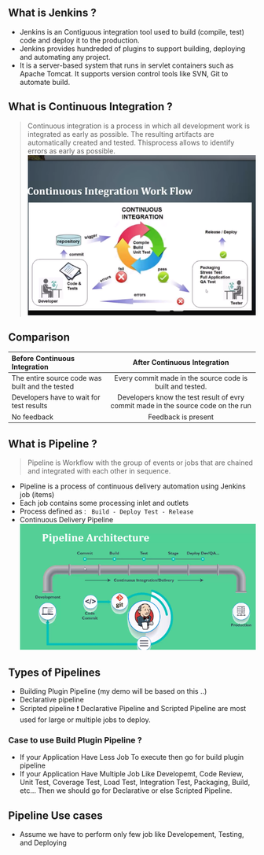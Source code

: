 

## What is  Jenkins ?
- Jenkins is an Contiguous integration tool used to build (compile, test) code and deploy it to the production.
- Jenkins provides hundreded of plugins to support building, deploying and automating any project.
- It is a server-based system that runs in servlet containers such as Apache Tomcat. It supports version control tools like SVN, Git to automate build.

## What is Continuous Integration ?
> Continuous integration is a process in which all development work is integrated as early as possible. The resulting artifacts are automatically created and tested. Thisprocess allows to identify errors as early as possible.
![](https://github.com/Tcarters/jenkinsEssentialForDev/blob/master/Screenshots/continuousIntegration.png)

## Comparison

| Before Continuous Integration | After Continuous Integration | 
|:----------|:-------------:|
| The entire source code was built and the tested | Every commit made in the source code is built and tested.  |
| Developers have to wait for test results        | Developers know the test result of evry commit made in the source code on the run |
| No feedback                                     | Feedback is present | 


## What is Pipeline ?
> Pipeline is Workflow with the group of events or jobs that are chained and integrated with each other in sequence.
- Pipeline is a process of continuous delivery automation using Jenkins job (items)
- Each job contains some processing inlet and outlets
- Process defined as : `` Build - Deploy Test - Release``
- Continuous Delivery Pipeline
![](https://github.com/Tcarters/jenkinsEssentialForDev/blob/master/Screenshots/pipline/b1.png)

## Types of Pipelines
- Building Plugin Pipeline (my demo will be based on this ..)
- Declarative pipeline
- Scripted pipeline
   :exclamation: Declarative Pipeline and Scripted Pipeline are most used for large or multiple jobs to deploy.


### Case to use Build Plugin Pipeline ?
- If your Application Have Less Job To execute then go for build plugin pipeline
- If your Application Have Multiple Job Like Developemt, Code Review, Unit Test, Coverage Test, Load Test, Integration Test, Packaging, Build, etc... Then we should go for Declarative or else  Scripted Pipeline. 

## Pipeline Use cases
- Assume we have to perform only few job like Developement, Testing, and Deploying